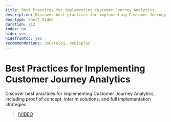 ```yaml
---
title: Best Practices for Implementing Customer Journey Analytics
description: Discover best practices for implementing Customer Journey Analytics, including proof of concept, interim solutions, and full implementation strategies.
doc-type: Short Video
duration: 212
index: no
hide: yes
hidefromtoc: yes
recommendations: noCatalog, noDisplay
---
```


# Best Practices for Implementing Customer Journey Analytics

Discover best practices for implementing Customer Journey Analytics, including proof of concept, interim solutions, and full implementation strategies.

<!-- 62_S113_3442460_211_best-practices-for-implementing-customer-journey-analytics -->
>[!VIDEO](https://video.tv.adobe.com/v/3458311/?learn=on&enablevpops=true)
